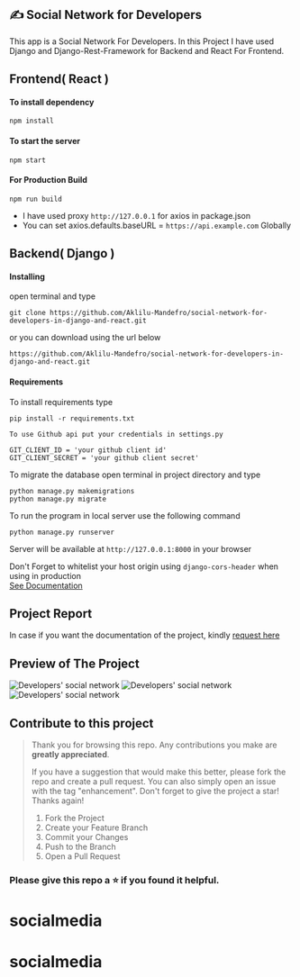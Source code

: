 ## ✍️ Social Network for Developers

This app is a Social Network For Developers. In this Project I have used Django and Django-Rest-Framework for Backend and React For Frontend.

## Frontend( React )

#### To install dependency

```
npm install
```

#### To start the server

```
npm start
```

#### For Production Build

```
npm run build
```

- I have used proxy `http://127.0.0.1` for axios in package.json
- You can set axios.defaults.baseURL = `https://api.example.com` Globally

## Backend( Django )

#### Installing

open terminal and type

```
git clone https://github.com/Aklilu-Mandefro/social-network-for-developers-in-django-and-react.git
```

or you can download using the url below

```
https://github.com/Aklilu-Mandefro/social-network-for-developers-in-django-and-react.git
```

#### Requirements

To install requirements type

```
pip install -r requirements.txt
```

`To use Github api put your credentials in settings.py`

```
GIT_CLIENT_ID = 'your github client id'
GIT_CLIENT_SECRET = 'your github client secret'
```

To migrate the database open terminal in project directory and type

```
python manage.py makemigrations
python manage.py migrate
```

To run the program in local server use the following command

```
python manage.py runserver
```

Server will be available at `http://127.0.0.1:8000` in your browser

Don't Forget to whitelist your host origin using `django-cors-header` when using in production<br>
[See Documentation](https://pypi.org/project/django-cors-headers/)

## Project Report

In case if you want the documentation of the project, kindly [request here](https://github.com/Aklilu-Mandefro/social-network-for-developers-in-django-and-react/issues)

## Preview of The Project

<img src="https://i.imgur.com/wlFYtXD.png" alt="Developers' social network"/>

<img src="https://i.imgur.com/1IWXvry.png" alt="Developers' social network"/>

<img src="https://i.imgur.com/qqOSKpQ.png" alt="Developers' social network"/>

## Contribute to this project

<blockquote>

Thank you for browsing this repo. Any contributions you make are **greatly
appreciated**.

If you have a suggestion that would make this better, please fork the repo and
create a pull request. You can also simply open an issue with the tag
"enhancement". Don't forget to give the project a star! Thanks again!

1. Fork the Project
2. Create your Feature Branch 
3. Commit your Changes 
4. Push to the Branch 
5. Open a Pull Request

</blockquote>

### Please give this repo a ⭐ if you found it helpful.
# socialmedia
# socialmedia
